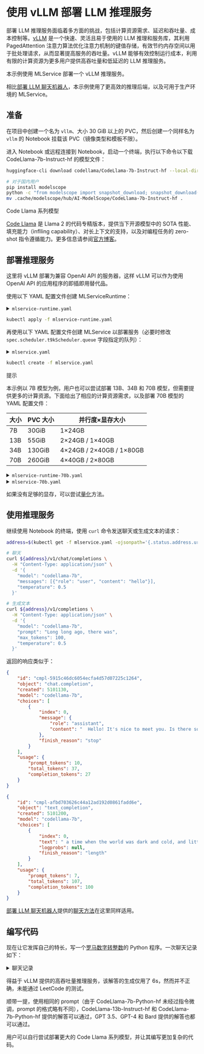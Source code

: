 # 使用 vLLM 部署 LLM 推理服务

部署 LLM 推理服务面临着多方面的挑战，包括计算资源需求、延迟和吞吐量、成本控制等。[vLLM](https://github.com/vllm-project/vllm) 是一个快速、灵活且易于使用的 LLM 推理和服务库，其利用 PagedAttention 注意力算法优化注意力机制的键值存储，有效节约内存空间以用于批处理请求，从而显著提高服务的吞吐量。vLLM 能够有效控制运行成本，利用有限的计算资源为更多用户提供高吞吐量和低延迟的 LLM 推理服务。

本示例使用 MLService 部署一个 vLLM 推理服务。

相比[部署 LLM 聊天机器人](./deploy-llm-chatbot.md)，本示例使用了更高效的推理后端，以及可用于生产环境的 MLService。

## 准备

在项目中创建一个名为 `vllm`、大小 30 GiB 以上的 PVC，然后创建一个同样名为 `vllm` 的 Notebook 挂载该 PVC（镜像类型和模板不限）。

进入 Notebook 或远程连接到 Notebook，启动一个终端，执行以下命令以下载 CodeLlama-7b-Instruct-hf 的模型文件：

```bash
huggingface-cli download codellama/CodeLlama-7b-Instruct-hf --local-dir CodeLlama-7b-Instruct-hf --local-dir-use-symlinks False

# 对于国内用户
pip install modelscope
python -c "from modelscope import snapshot_download; snapshot_download('AI-ModelScope/CodeLlama-7b-Instruct-hf')"
mv .cache/modelscope/hub/AI-ModelScope/CodeLlama-7b-Instruct-hf .
```

<aside class="note info">
<div class="title">Code Llama 系列模型</div>

<a target="_blank" rel="noopener noreferrer" href="https://github.com/facebookresearch/codellama">Code Llama</a> 是 Llama 2 的代码专精版本，提供当下开源模型中的 SOTA 性能、填充能力（inflling capability）、对长上下文的支持，以及对编程任务的 zero-shot 指令遵循能力。更多信息请参阅<a target="_blank" rel="noopener noreferrer" href="https://ai.meta.com/blog/code-llama-large-language-model-coding/">官方博客</a>。

</aside>

## 部署推理服务

这里将 vLLM 部署为兼容 OpenAI API 的服务器，这样 vLLM 可以作为使用 OpenAI API 的应用程序的即插即用替代品。

使用以下 YAML 配置文件创建 MLServiceRuntime：

<details><summary><code class="hljs">mlservice-runtime.yaml</code></summary>

```yaml
{{#include ../assets/examples/deploy-llm-using-vllm/mlservice-runtime.yaml}}
```

</details>

```bash
kubectl apply -f mlservice-runtime.yaml
```

再使用以下 YAML 配置文件创建 MLService 以部署服务（必要时修改 `spec.scheduler.t9kScheduler.queue` 字段指定的队列）：

<details><summary><code class="hljs">mlservice.yaml</code></summary>

```yaml
{{#include ../assets/examples/deploy-llm-using-vllm/mlservice.yaml}}
```

</details>

```bash
kubectl create -f mlservice.yaml
```

<aside class="note tip">
<div class="title">提示</div>

本示例以 7B 模型为例，用户也可以尝试部署 13B、34B 和 70B 模型，但需要提供更多的计算资源。下面给出了相应的计算资源需求，以及部署 70B 模型的 YAML 配置文件：

| 大小 | PVC 大小 | 并行度×显存大小          |
| ---- | -------- | ------------------------ |
| 7B   | 30GiB    | 1×24GB                   |
| 13B  | 55GiB    | 2×24GB / 1×40GB          |
| 34B  | 130GiB   | 4×24GB / 2×40GB / 1×80GB |
| 70B  | 260GiB   | 4×40GB / 2×80GB          |

<details><summary><code class="hljs">mlservice-runtime-70b.yaml</code></summary>

```yaml
{{#include ../assets/examples/deploy-llm-using-vllm/mlservice-runtime-70b.yaml}}
```

</details>

<details><summary><code class="hljs">mlservice-70b.yaml</code></summary>

```yaml
{{#include ../assets/examples/deploy-llm-using-vllm/mlservice-70b.yaml}}
```

</details>

如果没有足够的显存，可以尝试<a target="_blank" rel="noopener noreferrer" href="https://docs.vllm.ai/en/latest/quantization/auto_awq.html">量化</a>方法。

</aside>

## 使用推理服务

继续使用 Notebook 的终端，使用 `curl` 命令发送聊天或生成文本的请求：

``` bash
address=$(kubectl get -f mlservice.yaml -ojsonpath='{.status.address.url}')

# 聊天
curl ${address}/v1/chat/completions \
  -H "Content-Type: application/json" \
  -d '{
    "model": "codellama-7b",
    "messages": [{"role": "user", "content": "hello"}],
    "temperature": 0.5
  }'

# 生成文本
curl ${address}/v1/completions \
  -H "Content-Type: application/json" \
  -d '{
    "model": "codellama-7b",
    "prompt": "Long long ago, there was",
    "max_tokens": 100,
    "temperature": 0.5
  }'
```

返回的响应类似于：

```json
{
    "id": "cmpl-5915c46dc6054ecfa4d57d07225c1264",
    "object": "chat.completion",
    "created": 5101130,
    "model": "codellama-7b",
    "choices": [
        {
            "index": 0,
            "message": {
                "role": "assistant",
                "content": "  Hello! It's nice to meet you. Is there something I can help you with or would you like to chat?"
            },
            "finish_reason": "stop"
        }
    ],
    "usage": {
        "prompt_tokens": 10,
        "total_tokens": 37,
        "completion_tokens": 27
    }
}

{
    "id": "cmpl-afbd703626c44a12ad192d0861fadd6e",
    "object": "text_completion",
    "created": 5101200,
    "model": "codellama-7b",
    "choices": [
        {
            "index": 0,
            "text": " a time when the world was dark and cold, and little light entered.\n\nA young girl named Kanna was born in this world. She was born with a burden on her back.\n\nKanna grew up in a small village, surrounded by snow and ice. The villagers were poor, and they lived in miserable huts. They were cold and hungry all the time.\n\nBut Kanna was different. She had a special gift. She could make light",
            "logprobs": null,
            "finish_reason": "length"
        }
    ],
    "usage": {
        "prompt_tokens": 7,
        "total_tokens": 107,
        "completion_tokens": 100
    }
}
```

[部署 LLM 聊天机器人](./deploy-llm-chatbot.md)提供的[聊天方法](./deploy-llm-chatbot.md#开始聊天)在这里同样适用。

## 编写代码

现在让它发挥自己的特长，写一个<a target="_blank" rel="noopener noreferrer" href="https://leetcode.cn/problems/roman-to-integer/">罗马数字转整数</a>的 Python 程序。一次聊天记录如下：

<details><summary>聊天记录</summary>

{{#include ../assets/examples/deploy-llm-using-vllm/roman-to-integer.log}}

</details>

得益于 vLLM 提供的高吞吐量推理服务，该解答的生成仅用了 6s，然而并不正确，未能通过 LeetCode 的测试。

顺带一提，使用相同的 prompt（由于 CodeLlama-7b-Python-hf 未经过指令微调，prompt 的格式略有不同），CodeLlama-13b-Instruct-hf 和 CodeLlama-7b-Python-hf 提供的解答可以通过，GPT 3.5、GPT-4 和 Bard 提供的解答也都可以通过。

用户可以自行尝试部署更大的 Code Llama 系列模型，并让其编写更加复杂的代码。
